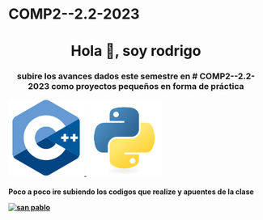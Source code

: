 # COMP2--2.2-2023
<h1 align="center">Hola 👋, soy rodrigo</h1>
<h3 align="center">subire los avances dados este semestre en # COMP2--2.2-2023 como proyectos pequeños en forma de práctica</ h3>

<p align="left"> <a href="https://www.w3schools.com/cpp/" target="_blank" rel="noreferrer"> <img src="https://raw.githubusercontent.com/devicons/devicon/master/icons/cplusplus/cplusplus-original.svg" alt="cplusplus" width="150" height="150"/> </a> <a href="https://www.python.org" target="_blank" rel="noreferrer"> <img src="https://raw.githubusercontent.com/devicons/devicon/master/icons/python/python-original.svg" alt="python" width="150" height="150"/> </a> </p>
<h4 align="left">Poco a poco ire subiendo los codigos que realize y apuentes de la clase </ h4>

<p align="left"> <a href="https://www.w3schools.com/cpp/" target="_blank" rel="noreferrer"> <img src="https://blog.ucsp.edu.pe/hubfs/logo-de-UCSP-16.png" alt="san pablo" width="150" height="150"/> </a> 
